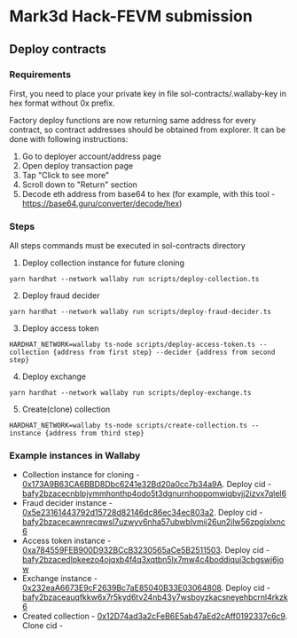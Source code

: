 # Mark3d Hack-FEVM submission
## Deploy contracts
### Requirements
First, you need to place your private key in file sol-contracts/.wallaby-key in hex format without 0x prefix.

Factory deploy functions are now returning same address for every contract, so contract addresses
should be obtained from explorer. It can be done with following instructions:
1. Go to deployer account/address page
2. Open deploy transaction page
3. Tap "Click to see more"
4. Scroll down to "Return" section
5. Decode eth address from base64 to hex (for example, with this tool - https://base64.guru/converter/decode/hex)

### Steps
All steps commands must be executed in sol-contracts directory
1. Deploy collection instance for future cloning
```shell
yarn hardhat --network wallaby run scripts/deploy-collection.ts
```
2. Deploy fraud decider
```shell
yarn hardhat --network wallaby run scripts/deploy-fraud-decider.ts
```
3. Deploy access token
```shell
HARDHAT_NETWORK=wallaby ts-node scripts/deploy-access-token.ts --collection {address from first step} --decider {address from second step}
```
4. Deploy exchange
```shell
yarn hardhat --network wallaby run scripts/deploy-exchange.ts
```
5. Create(clone) collection
```shell
HARDHAT_NETWORK=wallaby ts-node scripts/create-collection.ts --instance {address from third step}
```

### Example instances in Wallaby
* Collection instance for cloning - [0x173A9B63CA6BBD8Dbc6241e32Bd20a0cc7b34a9A](https://explorer.glif.io/address/0x173a9b63ca6bbd8dbc6241e32bd20a0cc7b34a9a/?network=wallabynet). Deploy cid - [bafy2bzacecnblpjymmhonthp4odo5t3dgnurnhoppomwiqbvjj2izvx7qlel6](https://explorer.glif.io/tx/bafy2bzacecnblpjymmhonthp4odo5t3dgnurnhoppomwiqbvjj2izvx7qlel6/?network=wallabynet)
* Fraud decider instance - [0x5e23161443792d15728d82146dc86ec34ec803a2](https://explorer.glif.io/address/0x5e23161443792d15728d82146dc86ec34ec803a2/?network=wallabynet). Deploy cid - [bafy2bzacecawnrecqwsl7uzwyv6nha57ubwblvmij26un2jlw56zpgixlxnc6](https://explorer.glif.io/tx/bafy2bzacecawnrecqwsl7uzwyv6nha57ubwblvmij26un2jlw56zpgixlxnc6/?network=wallabynet)
* Access token instance - [0xa784559FEB900D932BCcB3230565aCe5B2511503](https://explorer.glif.io/address/0xa784559feb900d932bccb3230565ace5b2511503/?network=wallabynet). Deploy cid - [bafy2bzacedlpkeezo4ojqxb4f4q3xqtbn5lx7mw4c4boddiqui3cbgswj6jow](https://explorer.glif.io/tx/bafy2bzacedlpkeezo4ojqxb4f4q3xqtbn5lx7mw4c4boddiqui3cbgswj6jow/?network=wallabynet)
* Exchange instance - [0x232eaA6673E9cF2639Bc7aE85040B33E03064808](https://explorer.glif.io/address/0x232eaa6673e9cf2639bc7ae85040b33e03064808/?network=wallabynet). Deploy cid - [bafy2bzaceauqfkkw6x7r5kyd6tv24nb43y7wsboyzkacsneyehbcrnl4rkzk6](https://explorer.glif.io/tx/bafy2bzaceauqfkkw6x7r5kyd6tv24nb43y7wsboyzkacsneyehbcrnl4rkzk6/?network=wallabynet)
* Created collection - [0x12D74ad3a2cFeB6E5ab47aEd2cAff0192337c6c9](https://explorer.glif.io/address/0x12D74ad3a2cFeB6E5ab47aEd2cAff0192337c6c9/?network=wallabynet). Clone cid - []()